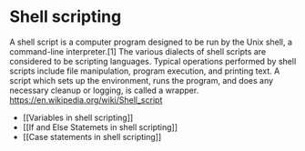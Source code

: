 # Shell scripting
 A shell script is a computer program designed to be run by the Unix shell, a command-line interpreter.[1] The various dialects of shell scripts are considered to be scripting languages. Typical operations performed by shell scripts include file manipulation, program execution, and printing text. A script which sets up the environment, runs the program, and does any necessary cleanup or logging, is called a wrapper.
https://en.wikipedia.org/wiki/Shell_script

- [[Variables in shell scripting]]
- [[If and Else Statemets in shell scripting]]
- [[Case statements in shell scripting]]
